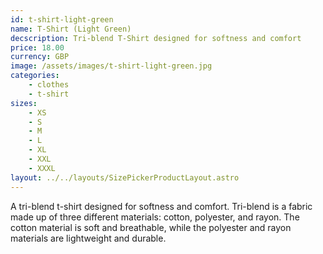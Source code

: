 ```yaml
---
id: t-shirt-light-green
name: T-Shirt (Light Green)
decscription: Tri-blend T-Shirt designed for softness and comfort
price: 18.00
currency: GBP
image: /assets/images/t-shirt-light-green.jpg
categories:
    - clothes
    - t-shirt
sizes:
    - XS
    - S
    - M
    - L
    - XL
    - XXL
    - XXXL
layout: ../../layouts/SizePickerProductLayout.astro
---
```


A tri-blend t-shirt designed for softness and comfort. Tri-blend is a fabric made up of three different materials: cotton, polyester, and rayon. The cotton material is soft and breathable, while the polyester and rayon materials are lightweight and durable.